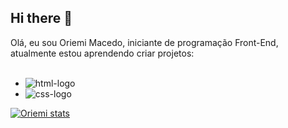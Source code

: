 ## Hi there 👋

Olá, eu sou Oriemi Macedo, iniciante de programação Front-End, atualmente estou aprendendo criar projetos:
<br>
<br>
- <img src="https://img.shields.io/badge/HTML5-E34F26?style=for-the-badge&logo=html5&logoColor=white" alt="html-logo"/>
- <img src="https://img.shields.io/badge/CSS3-1572B6?style=for-the-badge&logo=css3&logoColor=white" alt="css-logo"/>


[![Oriemi stats](https://github-readme-stats.vercel.app/api?username=oriemimacedo)](https://github.com/anuraghazra/github-readme-stats)
